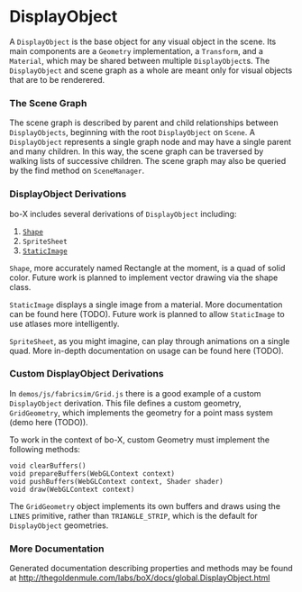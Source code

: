 # DisplayObject

A `DisplayObject` is the base object for any visual object in the scene. Its main components are a `Geometry` implementation, a `Transform`, and a `Material`, which may be shared between multiple `DisplayObject`s. The `DisplayObject` and scene graph as a whole are meant only for visual objects that are to be renderered.

### The Scene Graph

The scene graph is described by parent and child relationships between `DisplayObjects`, beginning with the root `DisplayObject` on `Scene`. A `DisplayObject` represents a single graph node and may have a single parent and many children. In this way, the scene graph can be traversed by walking lists of successive children. The scene graph may also be queried by the find method on `SceneManager`.

### DisplayObject Derivations

bo-X includes several derivations of `DisplayObject` including:

1. [`Shape`](http://thegoldenmule.com/labs/boX/docs/global.Shape)
2. `SpriteSheet`		
3. [`StaticImage`](http://thegoldenmule.com/labs/boX/docs/global.StaticImage)

`Shape`, more accurately named Rectangle at the moment, is a quad of solid color. Future work is planned to implement vector drawing via the shape class.

`StaticImage` displays a single image from a material. More documentation can be found here (TODO). Future work is planned to allow `StaticImage` to use atlases more intelligently.

`SpriteSheet`, as you might imagine, can play through animations on a single quad. More in-depth documentation on usage can be found here (TODO).

### Custom DisplayObject Derivations

In `demos/js/fabricsim/Grid.js` there is a good example of a custom `DisplayObject` derivation. This file defines a custom geometry, `GridGeometry`, which implements the geometry for a point mass system (demo here (TODO)).

To work in the context of bo-X, custom Geometry must implement the following methods:

	void clearBuffers()
	void prepareBuffers(WebGLContext context)
	void pushBuffers(WebGLContext context, Shader shader)
	void draw(WebGLContext context)

The `GridGeometry` object implements its own buffers and draws using the `LINES` primitive, rather than `TRIANGLE_STRIP`, which is the default for `DisplayObject` geometries.

### More Documentation

Generated documentation describing properties and methods may be found at http://thegoldenmule.com/labs/boX/docs/global.DisplayObject.html